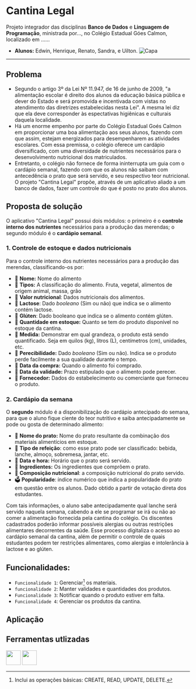 # Cantina Legal

Projeto integrador das disciplinas **Banco de Dados** e **Linguagem de Programação**, ministrada por..., no Colégio Estadual Góes Calmon, localizado em ......

* **Alunos:** Edwin, Henrique, Renato, Sandra, e Uilton.
![Capa](https://upload.wikimedia.org/wikipedia/commons/c/c7/School_lunch.jpg)

****

## Problema
* Segundo o artigo 3º da Lei Nº 11.947, de 16 de junho de 2009, "a alimentação escolar é direito dos alunos da educação básica pública e dever do Estado e será promovida e incentivada com vistas no atendimento das diretrizes estabelecidas nesta Lei". A mesma lei diz que ela deve corresponder às espectativas higiênicas e culturais daquela localidade.
* Há um enorme empenho por parte do Colégio Estadual Goés Calmon em proporcionar uma boa alimentação aos seus alunos, fazendo com que assim, estejam energizados para desempenharem as atividades escolares. Com essa premissa, o colégio oferece um cardápio diversificado, com uma diversidade de nutrientes necessários para o desenvolvimento nutricional dos matriculados.
* Entretanto, o colégio não fornece de forma ininterrupta um guia com o cardápio semanal, fazendo com que os alunos não saibam com antecedência o prato que será servido, e seu respectivo teor nutricional. O projeto "Cantina Legal" propõe, através de um aplicativo aliado a um banco de dados, fazer um controle do que é posto no prato dos alunos.

## Proposta de solução
O aplicativo "Cantina Legal" possui dois módulos: o primeiro é o **controle interno dos nutrientes** necessários para a produção das merendas; o segundo módulo é o **cardápio semanal**.

### 1. Controle de estoque e dados nutricionais
Para o controle interno dos nutrientes necessários para a produção das merendas, classificando-os por:<br>
* :apple: **Nome:** Nome do alimento<br>
* :broccoli:	**Tipos:** A classificação do alimento. Fruta, vegetal, alimentos de origem animal, massa, grão<br>
* :watermelon:	**Valor nutricional**: Dados nutricionais dos alimentos.<br>
* :milk_glass: **Lactose**:  Dado *booleano* (Sim ou não) que indica se o alimento contém lactose.<br>
* :bread: **Glúten**: Dado booleano que indica se o alimento contém glúten.<br>
* :onion: **Quantidade em estoque:** Quanto se tem do produto disponível no estoque da cantina.<br>
* :pear: **Medida:** Demonstrar em qual grandeza, o produto está sendo quantificado. Seja em quilos (kg), litros (L), centímetros (cm), unidades, etc.<br>
* :salt: **Perecibilidade:** Dado *booleano* (Sim ou não). Indica se o produto perde facilmente a sua qualidade durante o tempo.<br>
* :carrot:	**Data da compra:** Quando o alimento foi comprado.<br>
* :egg: **Data da validade:** Prazo estipulado que o alimento pode perecer.<br>
* :bread: **Fornecedor:** Dados do estabelecimento ou comerciante que forneceu o produto.

### 2. Cardápio da semana
O **segundo** módulo é a disponibilização do cardápio antecipado do semana, para que o aluno fique ciente do teor nutritivo e saiba antecipadamente se pode ou gosta de determinado alimento:<br>
* :rice: **Nome do prato:** Nome do prato resultante da combinação dos materiais alimentícios em estoque.<br>
* :cookie: **Tipo de refeição**: como esse prato pode ser classificado: bebida, lanche, almoço, sobremesa, jantar, etc.
* :stew: **Data e hora:** Horário que o prato será servido.<br>
* :poultry_leg: **Ingredientes:** Os ingredientes que comprõem o prato.<br>
* :green_salad: **Composição nutricional**: a composição nutricional do prato servido.<br>
* :ballot_box: **Popularidade**: índice numérico que indica a popularidade do prato em questão entre os alunos. Dado obtido a partir de votação direta dos estudantes.

Com tais informações, o aluno sabe antecipadamente qual lanche será servido naquela semana, cabendo a ele se programar se irá ou não ao comer a alimentação fornecida pela cantina do colégio. 
Os discentes cadastrados poderão informar possíveis alergias ou outras restrições alimentares decorrentes da saúde. 
Esse processo digitaliza o acesso ao cardápio semanal da cantina, além de permitir o controle de quais estudantes podem ter restrições alimentares, como alergias e intolerância à lactose e ao glúten. 

## Funcionalidades:
* `Funcionalidade 1`: Gerenciar[^1] os materiais. 
* `funcionalidade 2`: Manter validades e quantidades dos produtos.
* `Funcionalidade 3`: Notificar quando o produto estiver em falta.
* `Funcionalidade 4`: Gerenciar os  produtos da cantina.

[^1]: Inclui as operações básicas: CREATE, READ, UPDATE, DELETE.

## Aplicação

 
## Ferramentas utlizadas
[<img src="https://upload.wikimedia.org/wikipedia/commons/thumb/c/c3/Python-logo-notext.svg/1869px-Python-logo-notext.svg.png" height="40px">](https://www.python.org/)  <img src="https://cdn-icons-png.flaticon.com/512/2306/2306173.png" height="40px">

